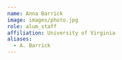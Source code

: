 ```yaml
---
name: Anna Barrick
image: images/photo.jpg
role: alum_staff
affiliation: University of Virginia
aliases:
  - A. Barrick
---
```

